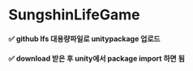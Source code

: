 # SungshinLifeGame

#### ✅ github lfs 대용량파일로 unitypackage 업로드
#### ✅ download 받은 후 unity에서 package import 하면 됨

